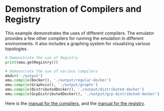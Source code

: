# Demonstration of Compilers and Registry

This example demonstrates the uses of different compilers. 
The emulator provides a few other compilers for running the emulation in
different environments. It also includes a graphing system for visualizing
various topologies. 


```python
# Demonstrate the use of Registry
print(emu.getRegistry())

# Demonstrate the use of various compilers
mkdir('./output')
emu.compile(Docker(), './output/regular-docker')
emu.compile(Graphviz(), './output/graphs')
emu.compile(DistributedDocker(), './output/distributed-docker')
emu.compile(GcpDistributedDocker(), './output/gcp-distributed-docker')
```

Here is the [manual for the compilers](/docs/user_manual/compiler.md),
and the [manual for the registry](/docs/user_manual/misc.md#registry).

